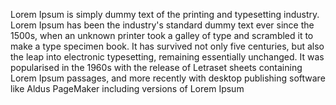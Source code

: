 Lorem Ipsum is simply dummy text of the printing and typesetting
industry. Lorem Ipsum has been the industry's standard dummy text
ever since the 1500s, when an unknown printer took a galley of
type and scrambled it to make a type specimen book. It has survived not only five centuries, but also the leap into
electronic typesetting, remaining essentially unchanged. It was popularised in the 1960s with the release of Letraset sheets
containing Lorem Ipsum passages, and more recently with desktop publishing software like Aldus PageMaker including versions of
Lorem Ipsum